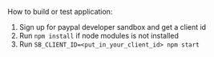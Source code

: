 How to build or test application:

1. Sign up for paypal developer sandbox and get a client id
2. Run `npm install` if node modules is not installed
3. Run `SB_CLIENT_ID=<put_in_your_client_id> npm start` 